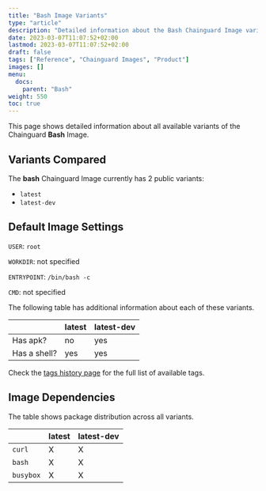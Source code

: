 ```yaml
---
title: "Bash Image Variants"
type: "article"
description: "Detailed information about the Bash Chainguard Image variants"
date: 2023-03-07T11:07:52+02:00
lastmod: 2023-03-07T11:07:52+02:00
draft: false
tags: ["Reference", "Chainguard Images", "Product"]
images: []
menu:
  docs:
    parent: "Bash"
weight: 550
toc: true
---
```


This page shows detailed information about all available variants of the Chainguard **Bash** Image.

## Variants Compared
The **bash** Chainguard Image currently has 2 public variants: 

- `latest`
- `latest-dev`

## Default Image Settings
`USER`:		`root`

`WORKDIR`:	not specified

`ENTRYPOINT`:	`/bin/bash -c`

`CMD`:		not specified

The following table has additional information about each of these variants.

|              | latest | latest-dev |
|--------------|--------|------------|
| Has apk?     | no     | yes        |
| Has a shell? | yes    | yes        |

Check the [tags history page](/chainguard/chainguard-images/reference/bash/tags_history/) for the full list of available tags.
## Image Dependencies
The table shows package distribution across all variants.

|           | latest | latest-dev |
|-----------|--------|------------|
| `curl`    | X      | X          |
| `bash`    | X      | X          |
| `busybox` | X      | X          |
